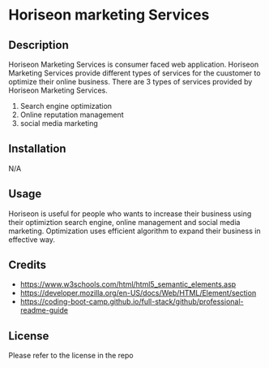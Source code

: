 # Horiseon marketing Services

## Description

Horiseon Marketing Services is consumer faced web application. Horiseon Marketing Services provide different types of services for the cuustomer to optimize their online business.
There are 3 types of services provided by Horiseon Marketing Services.
1. Search engine optimization
2. Online reputation management
3. social media marketing

## Installation

N/A

## Usage

Horiseon is useful for people who wants to increase their business using their optimiztion search engine, online management and  social media marketing. Optimization uses efficient algorithm  to expand their business in effective way. 

## Credits

* https://www.w3schools.com/html/html5_semantic_elements.asp
* https://developer.mozilla.org/en-US/docs/Web/HTML/Element/section
* https://coding-boot-camp.github.io/full-stack/github/professional-readme-guide

## License

Please refer to the license in the repo



